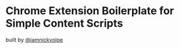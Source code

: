 # Chrome Extension Boilerplate for Simple Content Scripts

built by [@iamnickvolpe](http://twitter.com/iamnickvolpe)
